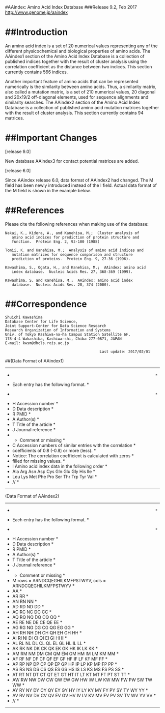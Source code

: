 #AAindex: Amino Acid Index Database
###Release 9.2, Feb 2017
http://www.genome.jp/aaindex

##Introduction
============

An amino acid index is a set of 20 numerical values representing any
of the different physicochemical and biological properties of amino
acids.  The AAindex1 section of the Amino Acid Index Database is a
collection of published indices together with the result of cluster
analysis using the correlation coefficient as the distance between
two indices.  This section currently contains 566 indices.

Another important feature of amino acids that can be represented
numerically is the similarity between amino acids.  Thus, a similarity
matrix, also called a mutation matrix, is a set of 210 numerical values,
20 diagonal and 20x19/2 off-diagonal elements, used for sequence
alignments and similarity searches.  The AAindex2 section of the Amino
Acid Index Database is a collection of published amino acid mutation
matrices together with the result of cluster analysis.  This section
currently contains 94 matrices.


##Important Changes
=================

[release 9.0]

New database AAindex3 for contact potential matrices are added.

[release 6.0]

Since AAindex release 6.0, data format of AAindex2 had changed.
The M field has been newly introduced instead of the I field.
Actual data format of the M field is shown in the example below.


##References
==========

Please cite the following references when making use of the database:

    Nakai, K., Kidera, A., and Kanehisa, M.;  Cluster analysis of
       amino acid indices for prediction of protein structure and
       function.  Protein Eng. 2, 93-100 (1988)

    Tomii, K. and Kanehisa, M.;  Analysis of amino acid indices and
       mutation matrices for sequence comparison and structure
       prediction of proteins.  Protein Eng. 9, 27-36 (1996).

    Kawashima, S., Ogata, H., and Kanehisa, M.;  AAindex: amino acid
       index database.  Nucleic Acids Res. 27, 368-369 (1999).

    Kawashima, S. and Kanehisa, M.;  AAindex: amino acid index
       database.  Nucleic Acids Res. 28, 374 (2000).


##Correspondence
==============

    Shuichi Kawashima
    Database Center for Life Science,
    Joint Support-Center for Data Science Research
    Research Organization of Information and Systems
    Univ. of Tokyo Kashiwa-no-ha Campus Station Satellite 6F.
    178-4-4 Wakashiba, Kashiwa-shi, Chiba 277-0871, JAPAN
    E-mail: kwsm@dbcls.rois.ac.jp

                                               Last update: 2017/02/01


##(Data Format of AAindex1)
************************************************************************
*                                                                      *
* Each entry has the following format.                                 *
*                                                                      *
* H Accession number                                                   *
* D Data description                                                   *
* R PMID                                                               *
* A Author(s)                                                          *
* T Title of the article                                               *
* J Journal reference                                                  *
* * Comment or missing                                                 *
* C Accession numbers of similar entries with the correlation          *
*   coefficients of 0.8 (-0.8) or more (less).                         *
*   Notice: The correlation coefficient is calculated with zeros       *
*   filled for missing values.                                         *
* I Amino acid index data in the following order                       *
*   Ala    Arg    Asn    Asp    Cys    Gln    Glu    Gly    His    Ile *
*   Leu    Lys    Met    Phe    Pro    Ser    Thr    Trp    Tyr    Val *
* //                                                                   *
************************************************************************

(Data Format of AAindex2)
************************************************************************
*                                                                      *
* Each entry has the following format.                                 *
*                                                                      *
* H Accession number                                                   *
* D Data description                                                   *
* R PMID                                                               *
* A Author(s)                                                          *
* T Title of the article                                               *
* J Journal reference                                                  *
* * Comment or missing                                                 *
* M rows = ARNDCQEGHILKMFPSTWYV, cols = ARNDCQEGHILKMFPSTWYV           *
*   AA                                                                 *
*   AR RR                                                              *
*   AN RN NN                                                           *
*   AD RD ND DD                                                        *
*   AC RC NC DC CC                                                     *
*   AQ RQ NQ DQ CQ QQ                                                  *
*   AE RE NE DE CE QE EE                                               *
*   AG RG NG DG CG QG EG GG                                            *
*   AH RH NH DH CH QH EH GH HH                                         *
*   AI RI NI DI CI QI EI GI HI II                                      *
*   AL RL NL DL CL QL EL GL HL IL LL                                   *
*   AK RK NK DK CK QK EK GK HK IK LK KK                                *
*   AM RM NM DM CM QM EM GM HM IM LM KM MM                             *
*   AF RF NF DF CF QF EF GF HF IF LF KF MF FF                          *
*   AP RP NP DP CP QP EP GP HP IP LP KP MP FP PP                       *
*   AS RS NS DS CS QS ES GS HS IS LS KS MS FS PS SS                    *
*   AT RT NT DT CT QT ET GT HT IT LT KT MT FT PT ST TT                 *
*   AW RW NW DW CW QW EW GW HW IW LW KW MW FW PW SW TW WW              *
*   AY RY NY DY CY QY EY GY HY IY LY KY MY FY PY SY TY WY YY           *
*   AV RV NV DV CV QV EV GV HV IV LV KV MV FV PV SV TV WV YV VV        *
* //                                                                   *
************************************************************************


